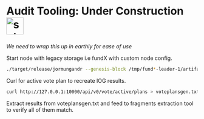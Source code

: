 # Audit Tooling: Under Construction <img width="45" alt="schermafbeelding 2017-09-27 om 23 08 12" src="https://user-images.githubusercontent.com/7254997/30937972-c9632d04-a3d8-11e7-87f3-c44ce2b86d24.png">

###

*We need to wrap this up in earthly for ease of use*

Start node with legacy storage i.e fundX with custom node config. 

```bash
./target/release/jormungandr --genesis-block /tmp/fund*-leader-1/artifacts/block0.bin --config=node_config.yaml
```

Curl for active vote plan to recreate IOG results.

```bash
curl http://127.0.0.1:10000/api/v0/vote/active/plans > voteplansgen.txt
```

Extract results from voteplansgen.txt and feed to fragments extraction tool to verify all of them match.

